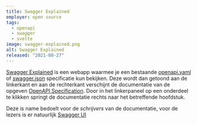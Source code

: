 ```yaml
---
title: Swagger Explained
employer: open source
tags:
  - openapi
  - swagger
  - svelte
image: swagger-explained.png
alt: Swagger Explained
released: "2021-08-27"
---
```


[Swagger Explained](https://swagger-explained.bfanger.nl/) is een webapp waarmee je een bestaande [openapi.yaml](https://swagger-explained.bfanger.nl/?url=https%3A%2F%2Fraw.githubusercontent.com%2FOAI%2FOpenAPI-Specification%2Fmain%2Fexamples%2Fv3.0%2Fpetstore-expanded.yaml#schemaObject) of [swagger.json](https://swagger-explained.bfanger.nl/?url=https%3A%2F%2Fpetstore.swagger.io%2Fv2%2Fswagger.json) specificatie kun bekijken. Deze wordt dan getoond aan de linkerkant en aan de rechterkant verschijnt de documentatie van de opgeven [OpenAPI Specification](https://swagger.io/resources/open-api/).
Door in het linkerpaneel op een onderdeel te klikken springt de documentatie rechts naar het betreffende hoofdstuk.

Deze is name bedoelt voor de _schrijvers_ van de documentatie, voor de lezers is er natuurlijk [Swagger UI](https://swagger.io/tools/swagger-ui/)
